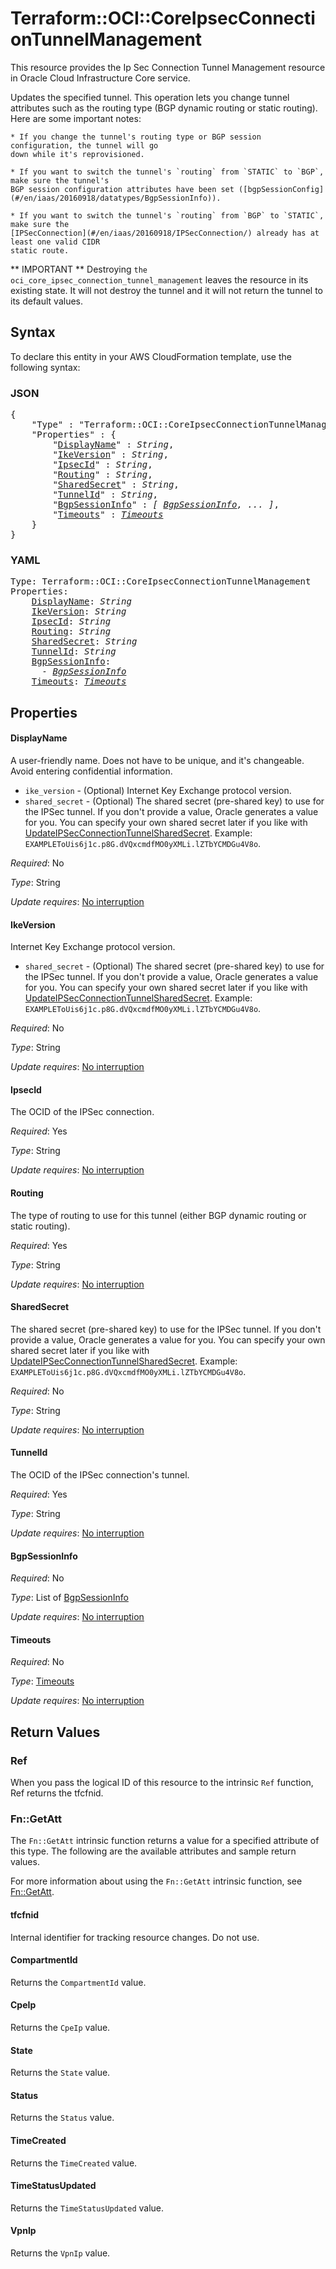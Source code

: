 # Terraform::OCI::CoreIpsecConnectionTunnelManagement

This resource provides the Ip Sec Connection Tunnel Management resource in Oracle Cloud Infrastructure Core service.

Updates the specified tunnel. This operation lets you change tunnel attributes such as the
routing type (BGP dynamic routing or static routing). Here are some important notes:

	* If you change the tunnel's routing type or BGP session configuration, the tunnel will go
	down while it's reprovisioned.

	* If you want to switch the tunnel's `routing` from `STATIC` to `BGP`, make sure the tunnel's
	BGP session configuration attributes have been set ([bgpSessionConfig](#/en/iaas/20160918/datatypes/BgpSessionInfo)).

	* If you want to switch the tunnel's `routing` from `BGP` to `STATIC`, make sure the
	[IPSecConnection](#/en/iaas/20160918/IPSecConnection/) already has at least one valid CIDR
	static route.

** IMPORTANT **
Destroying `the oci_core_ipsec_connection_tunnel_management` leaves the resource in its existing state. It will not destroy the tunnel and it will not return the tunnel to its default values.

## Syntax

To declare this entity in your AWS CloudFormation template, use the following syntax:

### JSON

<pre>
{
    "Type" : "Terraform::OCI::CoreIpsecConnectionTunnelManagement",
    "Properties" : {
        "<a href="#displayname" title="DisplayName">DisplayName</a>" : <i>String</i>,
        "<a href="#ikeversion" title="IkeVersion">IkeVersion</a>" : <i>String</i>,
        "<a href="#ipsecid" title="IpsecId">IpsecId</a>" : <i>String</i>,
        "<a href="#routing" title="Routing">Routing</a>" : <i>String</i>,
        "<a href="#sharedsecret" title="SharedSecret">SharedSecret</a>" : <i>String</i>,
        "<a href="#tunnelid" title="TunnelId">TunnelId</a>" : <i>String</i>,
        "<a href="#bgpsessioninfo" title="BgpSessionInfo">BgpSessionInfo</a>" : <i>[ <a href="bgpsessioninfo.md">BgpSessionInfo</a>, ... ]</i>,
        "<a href="#timeouts" title="Timeouts">Timeouts</a>" : <i><a href="timeouts.md">Timeouts</a></i>
    }
}
</pre>

### YAML

<pre>
Type: Terraform::OCI::CoreIpsecConnectionTunnelManagement
Properties:
    <a href="#displayname" title="DisplayName">DisplayName</a>: <i>String</i>
    <a href="#ikeversion" title="IkeVersion">IkeVersion</a>: <i>String</i>
    <a href="#ipsecid" title="IpsecId">IpsecId</a>: <i>String</i>
    <a href="#routing" title="Routing">Routing</a>: <i>String</i>
    <a href="#sharedsecret" title="SharedSecret">SharedSecret</a>: <i>String</i>
    <a href="#tunnelid" title="TunnelId">TunnelId</a>: <i>String</i>
    <a href="#bgpsessioninfo" title="BgpSessionInfo">BgpSessionInfo</a>: <i>
      - <a href="bgpsessioninfo.md">BgpSessionInfo</a></i>
    <a href="#timeouts" title="Timeouts">Timeouts</a>: <i><a href="timeouts.md">Timeouts</a></i>
</pre>

## Properties

#### DisplayName

A user-friendly name. Does not have to be unique, and it's changeable. Avoid entering confidential information.
* `ike_version` - (Optional) Internet Key Exchange protocol version.
* `shared_secret` - (Optional) The shared secret (pre-shared key) to use for the IPSec tunnel. If you don't provide a value, Oracle generates a value for you. You can specify your own shared secret later if you like with [UpdateIPSecConnectionTunnelSharedSecret](https://docs.cloud.oracle.com/iaas/api/#/en/iaas/20160918/IPSecConnectionTunnelSharedSecret/UpdateIPSecConnectionTunnelSharedSecret).  Example: `EXAMPLEToUis6j1c.p8G.dVQxcmdfMO0yXMLi.lZTbYCMDGu4V8o`.

_Required_: No

_Type_: String

_Update requires_: [No interruption](https://docs.aws.amazon.com/AWSCloudFormation/latest/UserGuide/using-cfn-updating-stacks-update-behaviors.html#update-no-interrupt)

#### IkeVersion

Internet Key Exchange protocol version.
* `shared_secret` - (Optional) The shared secret (pre-shared key) to use for the IPSec tunnel. If you don't provide a value, Oracle generates a value for you. You can specify your own shared secret later if you like with [UpdateIPSecConnectionTunnelSharedSecret](https://docs.cloud.oracle.com/iaas/api/#/en/iaas/20160918/IPSecConnectionTunnelSharedSecret/UpdateIPSecConnectionTunnelSharedSecret).  Example: `EXAMPLEToUis6j1c.p8G.dVQxcmdfMO0yXMLi.lZTbYCMDGu4V8o`.

_Required_: No

_Type_: String

_Update requires_: [No interruption](https://docs.aws.amazon.com/AWSCloudFormation/latest/UserGuide/using-cfn-updating-stacks-update-behaviors.html#update-no-interrupt)

#### IpsecId

The OCID of the IPSec connection.

_Required_: Yes

_Type_: String

_Update requires_: [No interruption](https://docs.aws.amazon.com/AWSCloudFormation/latest/UserGuide/using-cfn-updating-stacks-update-behaviors.html#update-no-interrupt)

#### Routing

The type of routing to use for this tunnel (either BGP dynamic routing or static routing).

_Required_: Yes

_Type_: String

_Update requires_: [No interruption](https://docs.aws.amazon.com/AWSCloudFormation/latest/UserGuide/using-cfn-updating-stacks-update-behaviors.html#update-no-interrupt)

#### SharedSecret

The shared secret (pre-shared key) to use for the IPSec tunnel. If you don't provide a value, Oracle generates a value for you. You can specify your own shared secret later if you like with [UpdateIPSecConnectionTunnelSharedSecret](https://docs.cloud.oracle.com/iaas/api/#/en/iaas/20160918/IPSecConnectionTunnelSharedSecret/UpdateIPSecConnectionTunnelSharedSecret).  Example: `EXAMPLEToUis6j1c.p8G.dVQxcmdfMO0yXMLi.lZTbYCMDGu4V8o`.

_Required_: No

_Type_: String

_Update requires_: [No interruption](https://docs.aws.amazon.com/AWSCloudFormation/latest/UserGuide/using-cfn-updating-stacks-update-behaviors.html#update-no-interrupt)

#### TunnelId

The OCID of the IPSec connection's tunnel.

_Required_: Yes

_Type_: String

_Update requires_: [No interruption](https://docs.aws.amazon.com/AWSCloudFormation/latest/UserGuide/using-cfn-updating-stacks-update-behaviors.html#update-no-interrupt)

#### BgpSessionInfo

_Required_: No

_Type_: List of <a href="bgpsessioninfo.md">BgpSessionInfo</a>

_Update requires_: [No interruption](https://docs.aws.amazon.com/AWSCloudFormation/latest/UserGuide/using-cfn-updating-stacks-update-behaviors.html#update-no-interrupt)

#### Timeouts

_Required_: No

_Type_: <a href="timeouts.md">Timeouts</a>

_Update requires_: [No interruption](https://docs.aws.amazon.com/AWSCloudFormation/latest/UserGuide/using-cfn-updating-stacks-update-behaviors.html#update-no-interrupt)

## Return Values

### Ref

When you pass the logical ID of this resource to the intrinsic `Ref` function, Ref returns the tfcfnid.

### Fn::GetAtt

The `Fn::GetAtt` intrinsic function returns a value for a specified attribute of this type. The following are the available attributes and sample return values.

For more information about using the `Fn::GetAtt` intrinsic function, see [Fn::GetAtt](https://docs.aws.amazon.com/AWSCloudFormation/latest/UserGuide/intrinsic-function-reference-getatt.html).

#### tfcfnid

Internal identifier for tracking resource changes. Do not use.

#### CompartmentId

Returns the <code>CompartmentId</code> value.

#### CpeIp

Returns the <code>CpeIp</code> value.

#### State

Returns the <code>State</code> value.

#### Status

Returns the <code>Status</code> value.

#### TimeCreated

Returns the <code>TimeCreated</code> value.

#### TimeStatusUpdated

Returns the <code>TimeStatusUpdated</code> value.

#### VpnIp

Returns the <code>VpnIp</code> value.

